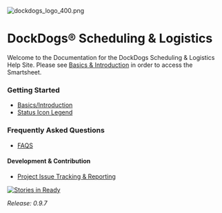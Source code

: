 ![dockdogs_logo_400.png](http://dockdogs.com/wp-content/uploads/2013/01/dockdogs_logo_300-7019fdd1.png)

# DockDogs® Scheduling & Logistics

Welcome to the Documentation for the DockDogs Scheduling & Logistics Help Site. Please see [Basics & Introduction](getting-started/basics-and-introduction/) in order to access the Smartsheet. 

### Getting Started
* [Basics/Introduction](getting-started/basics-and-introduction/)
* [Status Icon Legend](getting-started/status-icon-legend/) 

### Frequently Asked Questions
* [FAQS](getting-started/FAQs)

#### Development & Contribution
* [Project Issue Tracking & Reporting](https://github.com/brianjking/DockDogs-scheduling/issues?q=is%3Aopen+is%3Aissue)

[![Stories in Ready](https://badge.waffle.io/brianjking/DockDogs-scheduling.svg?label=ready&title=Ready)](http://waffle.io/brianjking/DockDogs-scheduling)

_Release: 0.9.7_

